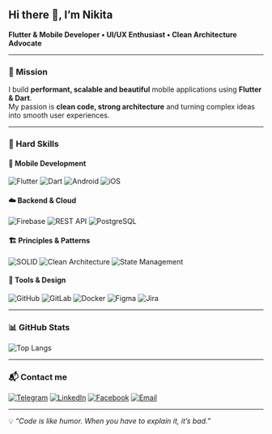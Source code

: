 <!-- Header -->
## Hi there 👋, I’m Nikita  
**Flutter & Mobile Developer • UI/UX Enthusiast • Clean Architecture Advocate**

---

### 🎯 Mission
I build **performant, scalable and beautiful** mobile applications using **Flutter & Dart**.  
My passion is **clean code, strong architecture** and turning complex ideas into smooth user experiences.  

---

### 💼 Hard Skills  

#### 📱 Mobile Development  
![Flutter](https://img.shields.io/badge/-Flutter-0d1117?style=for-the-badge&logo=flutter&logoColor=45d1fd)
![Dart](https://img.shields.io/badge/-Dart-0d1117?style=for-the-badge&logo=dart&logoColor=0175c2)
![Android](https://img.shields.io/badge/-Android-0d1117?style=for-the-badge&logo=android&logoColor=3DDC84)
![iOS](https://img.shields.io/badge/-iOS-0d1117?style=for-the-badge&logo=apple&logoColor=white)

#### ☁️ Backend & Cloud  
![Firebase](https://img.shields.io/badge/-Firebase-0d1117?style=for-the-badge&logo=firebase&logoColor=FFCA28)
![REST API](https://img.shields.io/badge/-REST%20API-0d1117?style=for-the-badge&logo=postman&logoColor=FF6C37)
![PostgreSQL](https://img.shields.io/badge/-PostgreSQL-0d1117?style=for-the-badge&logo=postgresql&logoColor=336791)

#### 🏗️ Principles & Patterns  
![SOLID](https://img.shields.io/badge/-SOLID-0d1117?style=for-the-badge&logo=abstract&logoColor=white)
![Clean Architecture](https://img.shields.io/badge/-Clean%20Architecture-0d1117?style=for-the-badge&logo=archlinux&logoColor=1793d1)
![State Management](https://img.shields.io/badge/-Bloc%20/%20Provider-0d1117?style=for-the-badge&logo=redux&logoColor=764ABC)

#### 🧰 Tools & Design  
![GitHub](https://img.shields.io/badge/-GitHub-0d1117?style=for-the-badge&logo=github&logoColor=white)
![GitLab](https://img.shields.io/badge/-GitLab-0d1117?style=for-the-badge&logo=gitlab&logoColor=orange)
![Docker](https://img.shields.io/badge/-Docker-0d1117?style=for-the-badge&logo=docker&logoColor=2496ED)
![Figma](https://img.shields.io/badge/-Figma-0d1117?style=for-the-badge&logo=figma&logoColor=F24E1E)
![Jira](https://img.shields.io/badge/-Jira-0d1117?style=for-the-badge&logo=jira&logoColor=0052CC)

---

### 📊 GitHub Stats

![Top Langs](https://github-readme-stats.vercel.app/api/top-langs/?username=andromaquehere&layout=compact&theme=dark)  

---

### 📬 Contact me
[![Telegram](https://img.shields.io/badge/-Telegram-0d1117?style=for-the-badge&logo=Telegram&logoColor=2CA5E0)](https://t.me/andromaquehere)
[![LinkedIn](https://img.shields.io/badge/-LinkedIn-0d1117?style=for-the-badge&logo=Linkedin&logoColor=0a66c2)](https://www.linkedin.com/feed/?trk=onboarding-landing)
[![Facebook](https://img.shields.io/badge/-Facebook-0d1117?style=for-the-badge&logo=facebook&logoColor=1877f2)](https://www.facebook.com/nikita.gribkov.14)
[![Email](https://img.shields.io/badge/-Email-0d1117?style=for-the-badge&logo=gmail&logoColor=white)](mailto:your@email)

---

💡 *“Code is like humor. When you have to explain it, it’s bad.”*  

